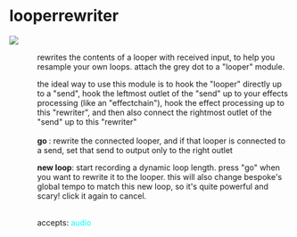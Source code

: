 
<a name=looperrewriter></a><br>
# <b>looperrewriter</b>
<img src="https://www.bespokesynth.com/docs/screenshots/looperrewriter.png"><br>
<div style="display:inline-block;margin-left:50px;">
rewrites the contents of a looper with received input, to help you resample your own loops. attach the grey dot to a "looper" module.

the ideal way to use this module is to hook the "looper" directly up to a "send", hook the leftmost outlet of the "send" up to your effects processing (like an "effectchain"), hook the effect processing up to this "rewriter", and then also connect the rightmost outlet of the "send" up to this "rewriter"<br/><br/>
<b> go </b>: rewrite the connected looper, and if that looper is connected to a send, set that send to output only to the right outlet<br>

<b>new loop</b>: start recording a dynamic loop length. press "go" when you want to rewrite it to the looper. this will also change bespoke's global tempo to match this new loop, so it's quite powerful and scary! click it again to cancel.<br>

<br>accepts: <font color=cyan>audio</font> <br></div>
